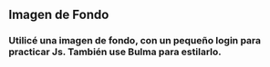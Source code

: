 ## Imagen de Fondo
### Utilicé una imagen de fondo, con un pequeño login para practicar Js. También use Bulma para estilarlo. 

